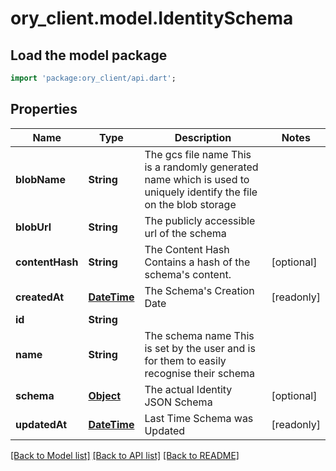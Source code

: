 # ory_client.model.IdentitySchema

## Load the model package
```dart
import 'package:ory_client/api.dart';
```

## Properties
Name | Type | Description | Notes
------------ | ------------- | ------------- | -------------
**blobName** | **String** | The gcs file name  This is a randomly generated name which is used to uniquely identify the file on the blob storage | 
**blobUrl** | **String** | The publicly accessible url of the schema | 
**contentHash** | **String** | The Content Hash  Contains a hash of the schema's content. | [optional] 
**createdAt** | [**DateTime**](DateTime.md) | The Schema's Creation Date | [readonly] 
**id** | **String** |  | 
**name** | **String** | The schema name  This is set by the user and is for them to easily recognise their schema | 
**schema** | [**Object**](.md) | The actual Identity JSON Schema | [optional] 
**updatedAt** | [**DateTime**](DateTime.md) | Last Time Schema was Updated | [readonly] 

[[Back to Model list]](../README.md#documentation-for-models) [[Back to API list]](../README.md#documentation-for-api-endpoints) [[Back to README]](../README.md)


